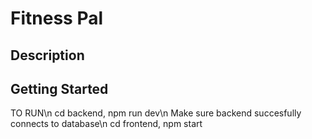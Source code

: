 # Fitness Pal

## Description

## Getting Started
TO RUN\n
cd backend, npm run dev\n
Make sure backend succesfully connects to database\n
cd frontend, npm start




